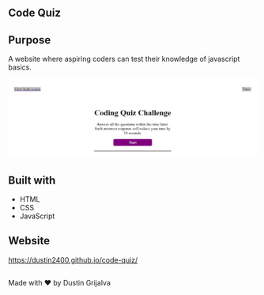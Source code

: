 ## Code Quiz

## Purpose
A website where aspiring coders can test their knowledge of javascript basics.

![screenshot](./assets/images/screenshot.jpg)

## Built with
* HTML
* CSS
* JavaScript

## Website
https://dustin2400.github.io/code-quiz/

##
Made with ❤️ by Dustin Grijalva
